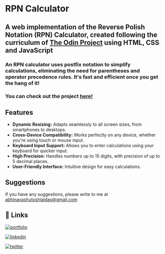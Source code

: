# RPN Calculator

## A web implementation of the Reverse Polish Notation (RPN) Calculator, created following the curriculum of [The Odin Project](https://www.theodinproject.com/) using HTML, CSS and JavaScript

### An RPN calculator uses postfix notation to simplify calculations, eliminating the need for parentheses and operator precedence rules. It's fast and efficient once you get the hang of it!
### You can check out the project [here!](https://laldasji.github.io/store-calculator/)

## Features
- **Dynamic Resizing:** Adapts seamlessly to all screen sizes, from smartphones to desktops.
- **Cross-Device Compatibility:** Works perfectly on any device, whether you're using touch or mouse input.
- **Keyboard Input Support:** Allows you to enter calculations using your keyboard for quicker input.
- **High Precision:** Handles numbers up to 15 digits, with precision of up to 5 decimal places.
- **User-Friendly Interface:** Intuitive design for easy calculations.
## Suggestions
If you have any suggestions, please write to me at abhinavashutoshlaldas@gmail.com

## 🔗 Links
[![portfolio](https://img.shields.io/badge/my_portfolio-000?style=for-the-badge&logo=ko-fi&logoColor=white)](https://laldasji.github.io/dashboard/)

[![linkedin](https://img.shields.io/badge/linkedin-0A66C2?style=for-the-badge&logo=linkedin&logoColor=white)](https://www.linkedin.com/in/abhinavashutoshlaldas/)

[![twitter](https://img.shields.io/badge/twitter-1DA1F2?style=for-the-badge&logo=twitter&logoColor=white)](https://x.com/lal_das_ji)
